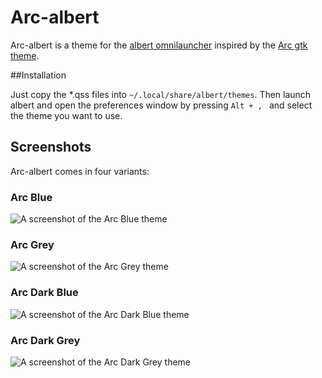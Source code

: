 # Arc-albert

Arc-albert is a theme for the [albert omnilauncher](https://github.com/ManuelSchneid3r/albert) inspired by the [Arc gtk theme](https://github.com/horst3180/Arc-theme).

##Installation

Just copy the *.qss files into `~/.local/share/albert/themes`. Then launch albert and open the preferences window by pressing `Alt + , ` and select the theme you want to use.

## Screenshots

Arc-albert comes in four variants:

### Arc Blue

![A screenshot of the Arc Blue theme](http://i.imgur.com/PXjkyO9.png)

### Arc Grey

![A screenshot of the Arc Grey theme](http://i.imgur.com/Ow5OFFf.png)

### Arc Dark Blue

![A screenshot of the Arc Dark Blue theme](http://i.imgur.com/En0TeH0.png)

### Arc Dark Grey

![A screenshot of the Arc Dark Grey theme](http://i.imgur.com/p1tep4d.png)
